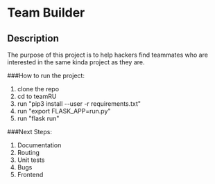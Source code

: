 # Team Builder

## Description

The purpose of this project is to help hackers find teammates who are interested in the same kinda project as they are. 

###How to run the project:
1) clone the repo
2) cd to teamRU
3) run "pip3 install --user -r requirements.txt"
4) run "export FLASK_APP=run.py"
5) run "flask run"

###Next Steps:
1) Documentation
2) Routing
3) Unit tests
4) Bugs
4) Frontend

